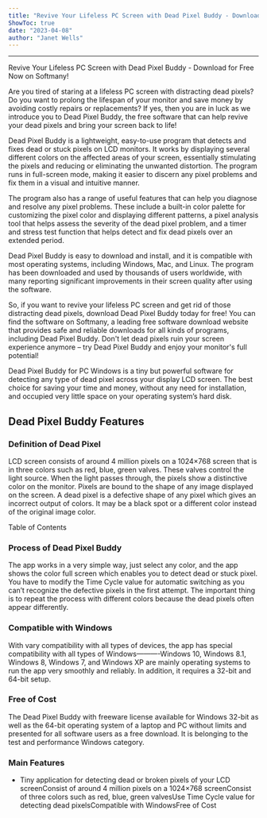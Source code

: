 ```yaml
---
title: "Revive Your Lifeless PC Screen with Dead Pixel Buddy - Download for Free Now on Softmany!"
ShowToc: true 
date: "2023-04-08"
author: "Janet Wells"
---
```

*****
Revive Your Lifeless PC Screen with Dead Pixel Buddy - Download for Free Now on Softmany!

Are you tired of staring at a lifeless PC screen with distracting dead pixels? Do you want to prolong the lifespan of your monitor and save money by avoiding costly repairs or replacements? If yes, then you are in luck as we introduce you to Dead Pixel Buddy, the free software that can help revive your dead pixels and bring your screen back to life!

Dead Pixel Buddy is a lightweight, easy-to-use program that detects and fixes dead or stuck pixels on LCD monitors. It works by displaying several different colors on the affected areas of your screen, essentially stimulating the pixels and reducing or eliminating the unwanted distortion. The program runs in full-screen mode, making it easier to discern any pixel problems and fix them in a visual and intuitive manner.

The program also has a range of useful features that can help you diagnose and resolve any pixel problems. These include a built-in color palette for customizing the pixel color and displaying different patterns, a pixel analysis tool that helps assess the severity of the dead pixel problem, and a timer and stress test function that helps detect and fix dead pixels over an extended period.

Dead Pixel Buddy is easy to download and install, and it is compatible with most operating systems, including Windows, Mac, and Linux. The program has been downloaded and used by thousands of users worldwide, with many reporting significant improvements in their screen quality after using the software.

So, if you want to revive your lifeless PC screen and get rid of those distracting dead pixels, download Dead Pixel Buddy today for free! You can find the software on Softmany, a leading free software download website that provides safe and reliable downloads for all kinds of programs, including Dead Pixel Buddy. Don't let dead pixels ruin your screen experience anymore – try Dead Pixel Buddy and enjoy your monitor's full potential!


Dead Pixel Buddy for PC Windows is a tiny but powerful software for detecting any type of dead pixel across your display LCD screen. The best choice for saving your time and money, without any need for installation, and occupied very little space on your operating system’s hard disk. 
 
## Dead Pixel Buddy Features
 
### Definition of Dead Pixel
 
LCD screen consists of around 4 million pixels on a 1024×768 screen that is in three colors such as red, blue, green valves. These valves control the light source. When the light passes through, the pixels show a distinctive color on the monitor. Pixels are bound to the shape of any image displayed on the screen. A dead pixel is a defective shape of any pixel which gives an incorrect output of colors. It may be a black spot or a different color instead of the original image color.  
 
Table of Contents
 
### Process of Dead Pixel Buddy
 
The app works in a very simple way, just select any color, and the app shows the color full screen which enables you to detect dead or stuck pixel. You have to modify the Time Cycle value for automatic switching as you can’t recognize the defective pixels in the first attempt. The important thing is to repeat the process with different colors because the dead pixels often appear differently.  
 
### Compatible with Windows
 
With vary compatibility with all types of devices, the app has special compatibility with all types of Windows———-Windows 10, Windows 8.1, Windows 8, Windows 7, and Windows XP are mainly operating systems to run the app very smoothly and reliably. In addition, it requires a 32-bit and 64-bit setup. 
 
### Free of Cost 
 
The Dead Pixel Buddy with freeware license available for Windows 32-bit as well as the 64-bit operating system of a laptop and PC without limits and presented for all software users as a free download. It is belonging to the test and performance Windows category.
 
### Main Features
 
- Tiny application for detecting dead or broken pixels of your LCD screenConsist of around 4 million pixels on a 1024×768 screenConsist of three colors such as red, blue, green valvesUse Time Cycle value for detecting dead pixelsCompatible with WindowsFree of Cost





